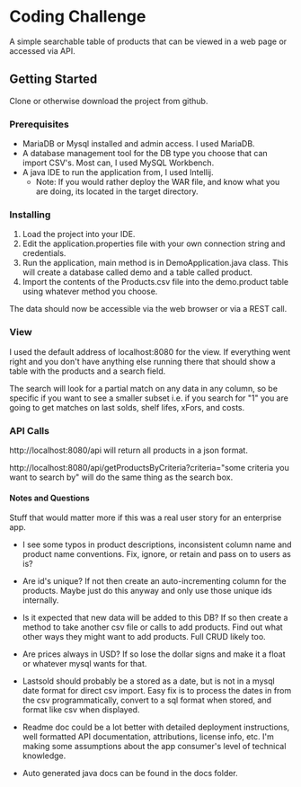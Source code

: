 # Coding Challenge

A simple searchable table of products that can be viewed in a web page or accessed via API.

## Getting Started

Clone or otherwise download the project from github.

### Prerequisites

* MariaDB or Mysql installed and admin access. I used MariaDB.
* A database management tool for the DB type you choose that can import CSV's. Most can, I used MySQL Workbench.
* A java IDE to run the application from, I used Intellij. 
  * Note: If you would rather deploy the WAR file, and know what you are doing, its located in the target directory.

### Installing

1. Load the project into your IDE.
2. Edit the application.properties file with your own connection string and credentials.
3. Run the application, main method is in DemoApplication.java class. This will create a database called demo and a 
table called product.
4. Import the contents of the Products.csv file into the demo.product table using whatever method you choose.

The data should now be accessible via the web browser or via a REST call.

### View

I used the default address of localhost:8080 for the view. If everything went right and you don't have anything else 
running there that should show a table with the products and a search field.

The search will look for a partial match on any data in any column, so be specific if you want to see a smaller subset
i.e. if you search for "1" you are going to get matches on last solds, shelf lifes, xFors, and costs.

### API Calls

http://localhost:8080/api will return all products in a json format.

http://localhost:8080/api/getProductsByCriteria?criteria="some criteria you want to search by" will do the same thing as 
the search box.

#### Notes and Questions
Stuff that would matter more if this was a real user story for an enterprise app.

* I see some typos in product descriptions, inconsistent column name and product name conventions. Fix, ignore, 
or retain and pass on to users as is?

* Are id's unique? If not then create an auto-incrementing column for the products. Maybe just do this anyway and only
use those unique ids internally.

* Is it expected that new data will be added to this DB? If so then create a method to take another csv file or calls 
to add products. Find out what other ways they might want to add products. Full CRUD likely too.

* Are prices always in USD? If so lose the dollar signs and make it a float or whatever mysql wants for that.

* Lastsold should probably be a stored as a date, but is not in a mysql date format for direct csv import. Easy fix is 
to process the dates in from the csv programmatically, convert to a sql format when stored, and format like csv 
when displayed.

* Readme doc could be a lot better with detailed deployment instructions, well formatted API documentation, 
attributions, license info, etc. I'm making some assumptions about the app consumer's level of technical knowledge.

* Auto generated java docs can be found in the docs folder.


